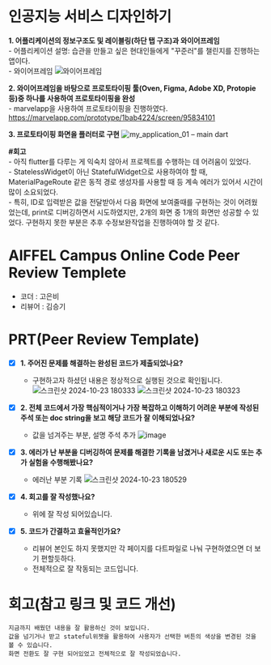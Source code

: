 # 인공지능 서비스 디자인하기
**1. 어플리케이션의 정보구조도 및 레이블링(하단 탭 구조)과 와이어프레임**  
    - 어플리케이션 설명: 습관을 만들고 싶은 현대인들에게 "꾸준러"를 챌린지를 진행하는 앱이다.  
    - 와이어프레임
![와이어프레임](https://github.com/user-attachments/assets/40bd62cc-6ad4-4b49-b236-ba445308edbf)

**2. 와이어프레임을 바탕으로 프로토타이핑 툴(Oven, Figma, Adobe XD, Protopie 등)중 하나를 사용하여 프로토타이핑을 완성**  
    - marvelapp을 사용하여 프로토타이핑을 진행하였다.  
    https://marvelapp.com/prototype/1bab4224/screen/95834101
    
**3. 프로토타이핑 화면을 플러터로 구현**
![my_application_01 – main dart](https://github.com/user-attachments/assets/e49340bf-f65e-4efe-8eec-ee97b4e488dd)


**#회고**  
    - 아직 flutter를 다루는 게 익숙치 않아서 프로젝트를 수행하는 데 어려움이 있었다.  
    - StatelessWidget이 아닌 StatefulWidget으로 사용하여야 할 때, MaterialPageRoute 같은 동적 경로 생성자를 사용할 때 등 계속 에러가 있어서 시간이 많이 소요되었다.  
    - 특히, ID로 입력받은 값을 전달받아서 다음 화면에 보여줄때를 구현하는 것이 어려웠었는데, print로 디버깅하면서 시도하였지만, 2개의 화면 중 1개의 화면만 성공할 수 있었다. 구현하지 못한 부분은 추후 수정보완작업을 진행하여야 할 것 같다.




# AIFFEL Campus Online Code Peer Review Templete
- 코더 : 고은비
- 리뷰어 : 김승기


# PRT(Peer Review Template)
- [x]  **1. 주어진 문제를 해결하는 완성된 코드가 제출되었나요?**
    - 구현하고자 하셨던 내용은 정상적으로 실행된 것으로 확인됩니다.
        ![스크린샷 2024-10-23 180333](https://github.com/user-attachments/assets/c62958dc-0dd6-4f4b-afb7-7b428e64dbdc)    ![스크린샷 2024-10-23 180323](https://github.com/user-attachments/assets/f87f6856-e6ac-47ba-a0a6-eb7d7e671d84)

    
- [x]  **2. 전체 코드에서 가장 핵심적이거나 가장 복잡하고 이해하기 어려운 부분에 작성된 
주석 또는 doc string을 보고 해당 코드가 잘 이해되었나요?**
    - 값을 넘겨주는 부분, 설명 주석 추가
      ![image](https://github.com/user-attachments/assets/c5fbab8e-ad23-4634-a827-b3cb446e744b)

        
- [x]  **3. 에러가 난 부분을 디버깅하여 문제를 해결한 기록을 남겼거나
새로운 시도 또는 추가 실험을 수행해봤나요?**
    - 에러난 부분 기록
      ![스크린샷 2024-10-23 180529](https://github.com/user-attachments/assets/5badf7ba-e8e2-4119-9eaa-ad40a7edf180)

        
- [x]  **4. 회고를 잘 작성했나요?**
    - 위에 잘 작성 되어있습니다.
        
- [x]  **5. 코드가 간결하고 효율적인가요?**
    - 리뷰어 본인도 하지 못했지만 각 페이지를 다트파일로 나눠 구현하였으면 더 보기 편할듯하다.
    - 전체적으로 잘 작동되는 코드입니다.


# 회고(참고 링크 및 코드 개선)
```
지금까지 배웠던 내용을 잘 활용하신 것이 보입니다.
값을 넘기거나 받고 stateful위젯을 활용하여 사용자가 선택한 버튼의 색상을 변경된 것을 볼 수 있습니다.
화면 전환도 잘 구현 되어있었고 전체적으로 잘 작성되었습니다.
```
